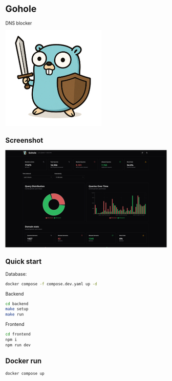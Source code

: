 # Gohole

DNS blocker

<img src="frontend/public/gohole.png" alt="screenshot" width="300"/>

## Screenshot
<img src="assets/screen1.png" alt="screenshot" width="600"/>

## Quick start

Database:

```bash
docker compose -f compose.dev.yaml up -d
```

Backend

```bash
cd backend
make setup
make run
```

Frontend

```bash
cd frontend
npm i
npm run dev
```

## Docker run

```bash
docker compose up
```
